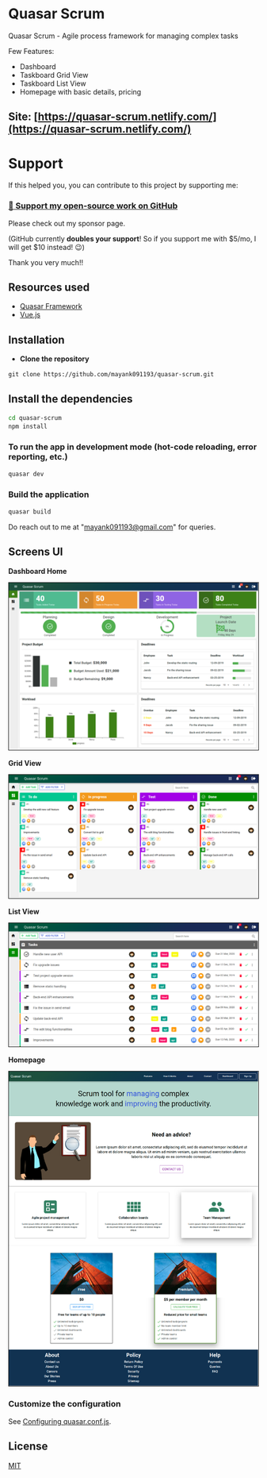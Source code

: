 # Quasar Scrum

Quasar Scrum - Agile process framework for managing complex tasks

Few Features:
* Dashboard
* Taskboard Grid View
* Taskboard List View
* Homepage with basic details, pricing

## Site: [https://quasar-scrum.netlify.com/](https://quasar-scrum.netlify.com/)

# Support

If this helped you, you can contribute to this project by supporting me:

### [💜 Support my open-source work on GitHub](https://github.com/sponsors/mayank091193)

Please check out my sponsor page.

(GitHub currently **doubles your support**! So if you support me with $5/mo, I will get $10 instead! 😉)

Thank you very much!!

## Resources used
* [Quasar Framework](https://quasar.dev/)
* [Vue.js](https://vuejs.org/)

## Installation

* **Clone the repository**

```
git clone https://github.com/mayank091193/quasar-scrum.git
```

## Install the dependencies
```bash
cd quasar-scrum
npm install
```

### To run the app in development mode (hot-code reloading, error reporting, etc.)
```bash
quasar dev
```


### Build the application
```bash
quasar build
```

Do reach out to me at "mayank091193@gmail.com" for queries.

## Screens UI
**Dashboard Home**
<p float="left">
        <kbd>
<img src="assets/DashboardHome.png" border="1" alt="Dashboard Home"
        title="Dashboard Home"  />
                </kbd>
</p>

**Grid View**
<p float="left">
	<kbd>
<img src="assets/GridView.png" border="1" alt="Grid View"
	title="Grid View"  />
		</kbd>
</p>

**List View**
<p float="left">
	<kbd>
<img src="assets/ListView.png" border="1" alt="List View"
	title="List View"  />
	</kbd>
</p>

**Homepage**
<p float="left">
	<kbd>
<img src="assets/Homepage.png" border="1" alt="Homepage"
	title="Homepage"  />	
	</kbd>
</p>

### Customize the configuration
See [Configuring quasar.conf.js](https://quasar.dev/quasar-cli/quasar-conf-js).

## License

[MIT](http://opensource.org/licenses/MIT)
